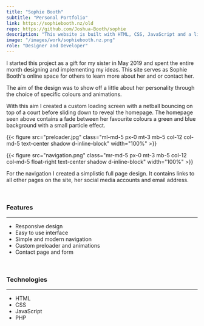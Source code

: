 ```yaml
---
title: "Sophie Booth"
subtitle: "Personal Portfolio"
link: https://sophiebooth.nz/old
repo: https://github.com/Joshua-Booth/sophie
description: "This website is built with HTML, CSS, JavaScript and a little bit of PHP."
image: "/images/work/sophiebooth.nz.png"
role: "Designer and Developer"
---
```


I started this project as a gift for my sister in May 2019 and spent the entire month designing and implementing my ideas. This site serves as Sophie Booth's online space for others to learn more about her and or contact her.

The aim of the design was to show off a little about her personality through the choice of specific colours and animations. 

With this aim I created a custom loading screen with a netball bouncing on top of a court before sliding down to reveal the homepage. The homepage seen above contains a fade between her favourite colours a green and blue background with a small particle effect.


{{< figure src="preloader.jpg" class="ml-md-5 px-0 mt-3 mb-5 col-12 col-md-5 text-center shadow d-inline-block" width="100%" >}}

{{< figure src="navigation.png" class="mr-md-5 px-0 mt-3 mb-5 col-12 col-md-5 float-right text-center shadow d-inline-block" width="100%" >}}

For the navigation I created a simplistic full page design. It contains links to all other pages on the site, her social media accounts and email address.

<br>

### Features

---

* Responsive design
* Easy to use interface
* Simple and modern navigation
* Custom preloader and animations
* Contact page and form

<br>

### Technologies

---

* HTML
* CSS
* JavaScript
* PHP
